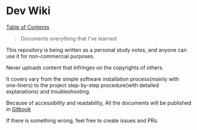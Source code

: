 # Dev Wiki

[Table of Contents](SUMMARY.md)

> Documents everything that I've learned

This repository is being written as a personal study notes, and anyone can use it for non-commercial purposes.

Never uploads content that infringes on the copyrights of others.

It covers vary from the simple software installation process(mainly with one-liners) to the project step-by-step procedure(with detailed explanations) and troubleshooting.

Because of accessibility and readability, All the documents will be published in [Gitbook](https://dev-wiki.yibyeongyong.com/)

If there is something wrong, feel free to create issues and PRs.

